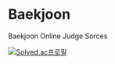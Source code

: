 # Baekjoon
Baekjoon Online Judge Sorces

[![Solved.ac프로필](http://mazassumnida.wtf/api/generate_badge?boj=shj9801)](https://solved.ac/shj9801)
